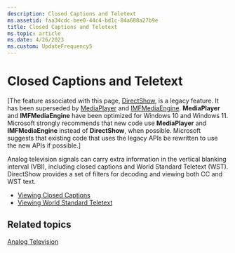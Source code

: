 ```yaml
---
description: Closed Captions and Teletext
ms.assetid: faa34cdc-bee0-44c4-bd1c-84a688a27b9e
title: Closed Captions and Teletext
ms.topic: article
ms.date: 4/26/2023
ms.custom: UpdateFrequency5
---
```


# Closed Captions and Teletext

\[The feature associated with this page, [DirectShow](/windows/win32/directshow/directshow), is a legacy feature. It has been superseded by [MediaPlayer](/uwp/api/Windows.Media.Playback.MediaPlayer) and [IMFMediaEngine](/windows/win32/api/mfmediaengine/nn-mfmediaengine-imfmediaengine). **MediaPlayer** and **IMFMediaEngine** have been optimized for Windows 10 and Windows 11. Microsoft strongly recommends that new code use **MediaPlayer** and **IMFMediaEngine** instead of **DirectShow**, when possible. Microsoft suggests that existing code that uses the legacy APIs be rewritten to use the new APIs if possible.\]

Analog television signals can carry extra information in the vertical blanking interval (VBI), including closed captions and World Standard Teletext (WST). DirectShow provides a set of filters for decoding and viewing both CC and WST text.

-   [Viewing Closed Captions](viewing-closed-captions.md)
-   [Viewing World Standard Teletext](viewing-world-standard-teletext.md)

## Related topics

<dl> <dt>

[Analog Television](analog-television.md)
</dt> </dl>

 

 



